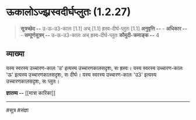 # ऊकालोऽज्झ्रस्वदीर्घप्लुतः (1.2.27)
> **सूत्रच्छेद --** उ-ऊ-उ3-कालः [1.1] अच् [1.1]  ह्रस्व-दीर्घ-प्लुतः [1.1]
> **अनुवृत्ति --** -
> **अधिकार --** -
> **सम्पूर्णसूत्रम् --** उ-ऊ-उ3-कालः अच्  ह्रस्व-दीर्घ-प्लुतः
> **कौमुदी-क्रमाङ्क --** 4

## व्याख्या
यस्य स्वरस्य उच्चारण-कालः 'उ' इत्यस्य उच्चारणकालसदृशः, सः ह्रस्वः।
यस्य स्वरस्य उच्चारण-कालः 'ऊ' इत्यस्य उच्चारणकालसदृशः, सः दीर्घः।
यस्य स्वरस्य उच्चारण-कालः 'उ3' इत्यस्य उच्चारणकालसदृशः, सः प्लुतः।

**ज्ञातव्य --** [[मात्रा कारिका]]

---
#सूत्र #संज्ञा 